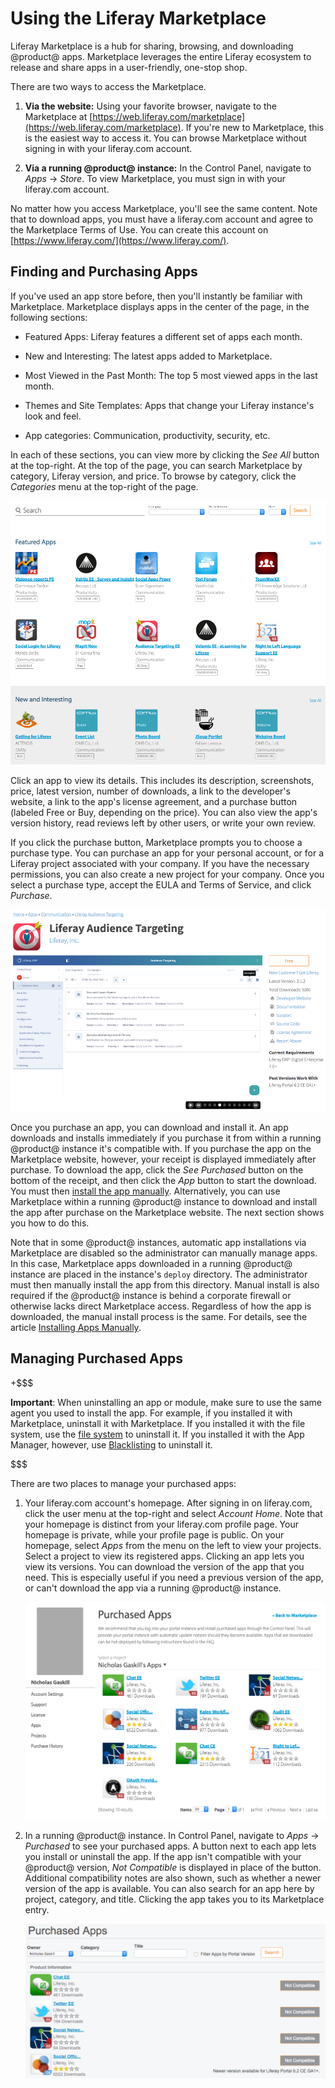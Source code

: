 # Using the Liferay Marketplace

Liferay Marketplace is a hub for sharing, browsing, and downloading @product@ 
apps. Marketplace leverages the entire Liferay ecosystem to release and share 
apps in a user-friendly, one-stop shop. 

There are two ways to access the Marketplace.

1.  **Via the website:** Using your favorite browser, navigate to the 
    Marketplace at
    [https://web.liferay.com/marketplace](https://web.liferay.com/marketplace). 
    If you're new to Marketplace, this is the easiest way to access it. You can 
    browse Marketplace without signing in with your liferay.com account. 

2.  **Via a running @product@ instance:** In the Control Panel, navigate to 
    *Apps* &rarr; *Store*. To view Marketplace, you must sign in with your 
    liferay.com account. 

No matter how you access Marketplace, you'll see the same content. Note that to 
download apps, you must have a liferay.com account and agree to the Marketplace 
Terms of Use. You can create this account on 
[https://www.liferay.com/](https://www.liferay.com/). 

## Finding and Purchasing Apps [](id=finding-and-purchasing-apps)

If you've used an app store before, then you'll instantly be familiar with 
Marketplace. Marketplace displays apps in the center of the page, in the 
following sections: 

- Featured Apps: Liferay features a different set of apps each month.

- New and Interesting: The latest apps added to Marketplace.

- Most Viewed in the Past Month: The top 5 most viewed apps in the last month.

- Themes and Site Templates: Apps that change your Liferay instance's look and 
  feel.

- App categories: Communication, productivity, security, etc.

In each of these sections, you can view more by clicking the *See All* button at 
the top-right. At the top of the page, you can search Marketplace by category, 
Liferay version, and price. To browse by category, click the *Categories* menu 
at the top-right of the page. 

![Figure 1: The Liferay Marketplace homepage lets you browse and search for apps.](../../images/marketplace-homepage.png)

Click an app to view its details. This includes its description, screenshots, 
price, latest version, number of downloads, a link to the developer's website, a 
link to the app's license agreement, and a purchase button (labeled Free or Buy, 
depending on the price). You can also view the app's version history, read 
reviews left by other users, or write your own review. 

If you click the purchase button, Marketplace prompts you to choose a purchase 
type. You can purchase an app for your personal account, or for a Liferay 
project associated with your company. If you have the necessary permissions, you 
can also create a new project for your company. Once you select a purchase type, 
accept the EULA and Terms of Service, and click *Purchase*. 

![Figure 2: Click an app to view its details.](../../images/marketplace-app-details.png)

Once you purchase an app, you can download and install it. An app downloads and 
installs immediately if you purchase it from within a running @product@ instance 
it's compatible with. If you purchase the app on the Marketplace website, 
however, your receipt is displayed immediately after purchase. To download the 
app, click the *See Purchased* button on the bottom of the receipt, and then 
click the *App* button to start the download. You must then 
[install the app manually](/discover/portal/-/knowledge_base/7-1/installing-apps-manually). 
Alternatively, you can use Marketplace within a running @product@ instance to 
download and install the app after purchase on the Marketplace website. The next 
section shows you how to do this. 

Note that in some @product@ instances, automatic app installations via 
Marketplace are disabled so the administrator can manually manage apps. In this 
case, Marketplace apps downloaded in a running @product@ instance are placed in 
the instance's `deploy` directory. The administrator must then manually install 
the app from this directory. Manual install is also required if the @product@ 
instance is behind a corporate firewall or otherwise lacks direct Marketplace 
access. Regardless of how the app is downloaded, the manual install process is 
the same. For details, see the article 
[Installing Apps Manually](/discover/portal/-/knowledge_base/7-1/installing-apps-manually). 

## Managing Purchased Apps [](id=managing-purchased-apps)

+$$$

**Important**: When uninstalling an app or module, make sure to use the same 
agent you used to install the app. For example, if you installed it with 
Marketplace, uninstall it with Marketplace. If you installed it with the file 
system, use the 
[file system](/discover/portal/-/knowledge_base/7-1/installing-apps-manually)
to uninstall it. If you installed it with the App Manager, however, use 
[Blacklisting](/discover/portal/-/knowledge_base/7-1/blacklisting-osgi-modules)
to uninstall it. 

$$$

There are two places to manage your purchased apps:

1.  Your liferay.com account's homepage. After signing in on liferay.com, click 
    the user menu at the top-right and select *Account Home*. Note that your 
    homepage is distinct from your liferay.com profile page. Your homepage is 
    private, while your profile page is public. On your homepage, select *Apps* 
    from the menu on the left to view your projects. Select a project to view 
    its registered apps. Clicking an app lets you view its versions. You can 
    download the version of the app that you need. This is especially useful if 
    you need a previous version of the app, or can't download the app via a 
    running @product@ instance. 

    ![Figure 3: You can manage your purchased apps from your liferay.com account's homepage.](../../images/marketplace-project-apps.png)

2.  In a running @product@ instance. In Control Panel, navigate to *Apps* &rarr; 
    *Purchased* to see your purchased apps. A button next to each app lets you 
    install or uninstall the app. If the app isn't compatible with your 
    @product@ version, *Not Compatible* is displayed in place of the button. 
    Additional compatibility notes are also shown, such as whether a newer 
    version of the app is available. You can also search for an app here by 
    project, category, and title. Clicking the app takes you to its Marketplace 
    entry. 

    ![Figure 4: You can also manage your purchased apps from within a running Liferay instance.](../../images/marketplace-purchased.png)
